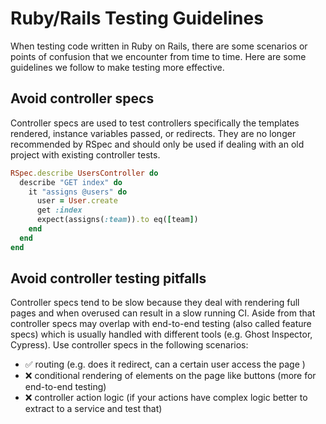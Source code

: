 # Ruby/Rails Testing Guidelines

When testing code written in Ruby on Rails, there are some scenarios or points of confusion that we encounter from time to time. Here are some guidelines we follow to make testing more effective.

## Avoid controller specs

Controller specs are used to test controllers specifically the templates rendered, instance variables passed, or redirects. They are no longer recommended by RSpec and should only be used if dealing with an old project with existing controller tests.

```ruby
RSpec.describe UsersController do
  describe "GET index" do
    it "assigns @users" do
      user = User.create
      get :index
      expect(assigns(:team)).to eq([team])
    end
  end
end
```

## Avoid controller testing pitfalls

Controller specs tend to be slow because they deal with rendering full pages and when overused can result in a slow running CI. Aside from that controller specs may overlap with end-to-end testing (also called feature specs) which is usually handled with different tools (e.g. Ghost Inspector, Cypress). Use controller specs in the following scenarios:
- ✅ routing (e.g. does it redirect, can a certain user access the page )
- ❌ conditional rendering of elements on the page like buttons (more for end-to-end testing)
- ❌ controller action logic (if your actions have complex logic better to extract to a service and test that)
